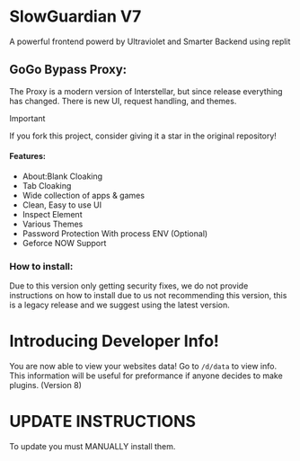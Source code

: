 # SlowGuardian V7

A powerful frontend powerd by Ultraviolet and Smarter Backend using replit
## GoGo Bypass Proxy:

The Proxy is a modern version of Interstellar, but since release everything has changed. There is new UI, request handling, and themes. 
> [!IMPORTANT]
> If you fork this project, consider giving it a star in the original repository!

#### Features:
- About:Blank Cloaking 
- Tab Cloaking 
- Wide collection of apps & games 
- Clean, Easy to use UI 
- Inspect Element 
- Various Themes 
- Password Protection With process ENV (Optional) 
- Geforce NOW Support 
### How to install:
Due to this version only getting security fixes, we do not provide instructions on how to install
due to us not recommending this version, this is a legacy release and we suggest using the latest version. 
# Introducing Developer Info!
You are now able to view your websites data! Go to ```/d/data``` to view info. 
This information will be useful for preformance if anyone decides to make plugins. (Version 8)

# UPDATE INSTRUCTIONS
To update you must MANUALLY install them. 
